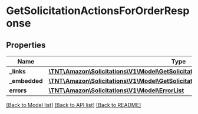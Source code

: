 # GetSolicitationActionsForOrderResponse

## Properties
Name | Type | Description | Notes
------------ | ------------- | ------------- | -------------
**_links** | [**\TNT\Amazon\Solicitations\V1\Model\GetSolicitationActionsForOrderResponseLinks**](GetSolicitationActionsForOrderResponseLinks.md) |  | [optional] 
**_embedded** | [**\TNT\Amazon\Solicitations\V1\Model\GetSolicitationActionsForOrderResponseEmbedded**](GetSolicitationActionsForOrderResponseEmbedded.md) |  | [optional] 
**errors** | [**\TNT\Amazon\Solicitations\V1\Model\ErrorList**](ErrorList.md) |  | [optional] 

[[Back to Model list]](../README.md#documentation-for-models) [[Back to API list]](../README.md#documentation-for-api-endpoints) [[Back to README]](../README.md)


